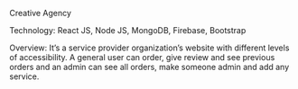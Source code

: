 Creative Agency


Technology: React JS, Node JS, MongoDB, Firebase, Bootstrap


Overview: It’s a service provider organization’s website with different levels of accessibility. A general user can order, give review and see previous orders and an admin can see all orders, make someone admin and add any service.
